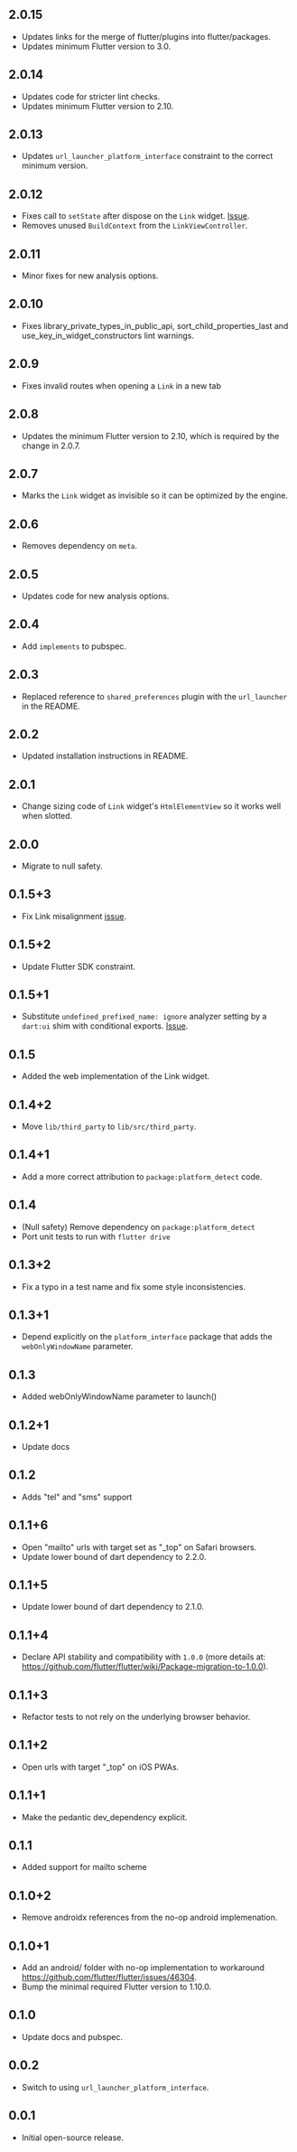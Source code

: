 ## 2.0.15

* Updates links for the merge of flutter/plugins into flutter/packages.
* Updates minimum Flutter version to 3.0.

## 2.0.14

* Updates code for stricter lint checks.
* Updates minimum Flutter version to 2.10.

## 2.0.13

* Updates `url_launcher_platform_interface` constraint to the correct minimum
  version.

## 2.0.12

* Fixes call to `setState` after dispose on the `Link` widget.
[Issue](https://github.com/flutter/flutter/issues/102741).
* Removes unused `BuildContext` from the `LinkViewController`.

## 2.0.11

* Minor fixes for new analysis options.

## 2.0.10

* Fixes library_private_types_in_public_api, sort_child_properties_last and use_key_in_widget_constructors
  lint warnings.

## 2.0.9

- Fixes invalid routes when opening a `Link` in a new tab

## 2.0.8

* Updates the minimum Flutter version to 2.10, which is required by the change
  in 2.0.7.

## 2.0.7

* Marks the `Link` widget as invisible so it can be optimized by the engine.

## 2.0.6

* Removes dependency on `meta`.

## 2.0.5

* Updates code for new analysis options.

## 2.0.4

- Add `implements` to pubspec.

## 2.0.3

- Replaced reference to `shared_preferences` plugin with the `url_launcher` in the README.

## 2.0.2

- Updated installation instructions in README.

## 2.0.1

- Change sizing code of `Link` widget's `HtmlElementView` so it works well when slotted.

## 2.0.0

- Migrate to null safety.

## 0.1.5+3

- Fix Link misalignment [issue](https://github.com/flutter/flutter/issues/70053).

## 0.1.5+2

- Update Flutter SDK constraint.

## 0.1.5+1

- Substitute `undefined_prefixed_name: ignore` analyzer setting by a `dart:ui` shim with conditional exports. [Issue](https://github.com/flutter/flutter/issues/69309).

## 0.1.5

- Added the web implementation of the Link widget.

## 0.1.4+2

- Move `lib/third_party` to `lib/src/third_party`.

## 0.1.4+1

- Add a more correct attribution to `package:platform_detect` code.

## 0.1.4

- (Null safety) Remove dependency on `package:platform_detect`
- Port unit tests to run with `flutter drive`

## 0.1.3+2

- Fix a typo in a test name and fix some style inconsistencies.

## 0.1.3+1

- Depend explicitly on the `platform_interface` package that adds the `webOnlyWindowName` parameter.

## 0.1.3

- Added webOnlyWindowName parameter to launch()

## 0.1.2+1

- Update docs

## 0.1.2

- Adds "tel" and "sms" support

## 0.1.1+6

- Open "mailto" urls with target set as "\_top" on Safari browsers.
- Update lower bound of dart dependency to 2.2.0.

## 0.1.1+5

- Update lower bound of dart dependency to 2.1.0.

## 0.1.1+4

- Declare API stability and compatibility with `1.0.0` (more details at: https://github.com/flutter/flutter/wiki/Package-migration-to-1.0.0).

## 0.1.1+3

- Refactor tests to not rely on the underlying browser behavior.

## 0.1.1+2

- Open urls with target "\_top" on iOS PWAs.

## 0.1.1+1

- Make the pedantic dev_dependency explicit.

## 0.1.1

- Added support for mailto scheme

## 0.1.0+2

- Remove androidx references from the no-op android implemenation.

## 0.1.0+1

- Add an android/ folder with no-op implementation to workaround https://github.com/flutter/flutter/issues/46304.
- Bump the minimal required Flutter version to 1.10.0.

## 0.1.0

- Update docs and pubspec.

## 0.0.2

- Switch to using `url_launcher_platform_interface`.

## 0.0.1

- Initial open-source release.
